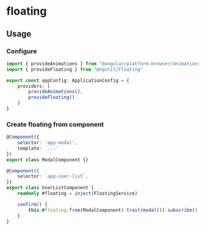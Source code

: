 # floating

## Usage

### Configure

```typescript
import { provideAnimations } from "@angular/platform-browser/animations"
import { provideFloating } from "@ngutil/floating"

export const appConfig: ApplicationConfig = {
    providers: [
        provideAnimations(),
        provideFloating()
    ]
}
```

### Create floating from component

```typescript
@Component({
    selector: 'app-modal',
    template: `...`
})
export class ModalComponent {}

@Component({
    selector: `app-user-list`,
})
export class UserListComponent {
    readonly #floating = inject(FloatingService)

    confirm() {
        this.#floating.from(ModalComponent).trait(modal()).subscribe()
    }
}
```
